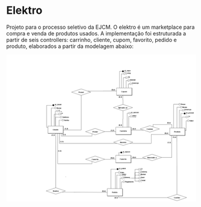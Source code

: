 # Elektro
Projeto para o processo seletivo da EJCM. O elektro é um marketplace para compra e venda de produtos usados. A implementação foi estruturada a partir de seis controllers: carrinho, cliente, cupom, favorito, pedido e produto, elaborados a partir da modelagem abaixo:

![MER Elektro](https://github.com/heltt/elektro/blob/main/Elektro_MER.png?raw=true)
